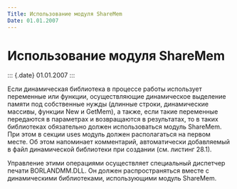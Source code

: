 ```yaml
---
Title: Использование модуля ShareMem
Date: 01.01.2007
---
```



Использование модуля ShareMem
=============================

::: {.date}
01.01.2007
:::

Если динамическая библиотека в процессе работы использует переменные или
функции, осуществляющие динамическое выделение памяти под собственные
нужды (длинные строки, динамические массивы, функции New и GetMem), а
также, если такие переменные передаются в параметрах и возвращаются в
результатах, то в таких библиотеках обязательно должен использоваться
модуль ShareMem. При этом в секции uses модуль должен располагаться на
первом месте. Об этом напоминает комментарий, автоматически добавляемый
в файл динамической библиотеки при создании (см. листинг 28.1).

Управление этими операциями осуществляет специальный диспетчер печати
BORLANDMM.DLL. Он должен распространяться вместе с динамическими
библиотеками, использующими модуль ShareMem.
